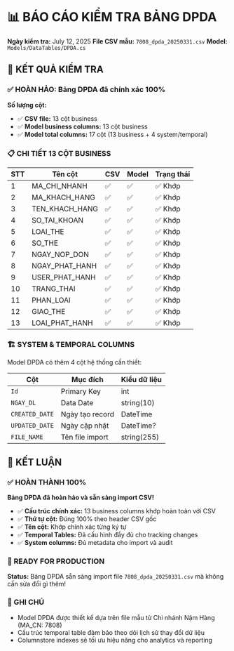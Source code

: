 # 📊 BÁO CÁO KIỂM TRA BẢNG DPDA

**Ngày kiểm tra:** July 12, 2025
**File CSV mẫu:** `7808_dpda_20250331.csv`
**Model:** `Models/DataTables/DPDA.cs`

## 🎯 KẾT QUẢ KIỂM TRA

### ✅ HOÀN HẢO: Bảng DPDA đã chính xác 100%

**Số lượng cột:**

- ✅ **CSV file:** 13 cột business
- ✅ **Model business columns:** 13 cột business
- ✅ **Model total columns:** 17 cột (13 business + 4 system/temporal)

### 📋 CHI TIẾT 13 CỘT BUSINESS

| STT | Tên cột        | CSV | Model | Trạng thái |
| --- | -------------- | --- | ----- | ---------- |
| 1   | MA_CHI_NHANH   | ✅  | ✅    | ✅ Khớp    |
| 2   | MA_KHACH_HANG  | ✅  | ✅    | ✅ Khớp    |
| 3   | TEN_KHACH_HANG | ✅  | ✅    | ✅ Khớp    |
| 4   | SO_TAI_KHOAN   | ✅  | ✅    | ✅ Khớp    |
| 5   | LOAI_THE       | ✅  | ✅    | ✅ Khớp    |
| 6   | SO_THE         | ✅  | ✅    | ✅ Khớp    |
| 7   | NGAY_NOP_DON   | ✅  | ✅    | ✅ Khớp    |
| 8   | NGAY_PHAT_HANH | ✅  | ✅    | ✅ Khớp    |
| 9   | USER_PHAT_HANH | ✅  | ✅    | ✅ Khớp    |
| 10  | TRANG_THAI     | ✅  | ✅    | ✅ Khớp    |
| 11  | PHAN_LOAI      | ✅  | ✅    | ✅ Khớp    |
| 12  | GIAO_THE       | ✅  | ✅    | ✅ Khớp    |
| 13  | LOAI_PHAT_HANH | ✅  | ✅    | ✅ Khớp    |

### 🏗️ SYSTEM & TEMPORAL COLUMNS

Model DPDA có thêm 4 cột hệ thống cần thiết:

| Cột            | Mục đích        | Kiểu dữ liệu |
| -------------- | --------------- | ------------ |
| `Id`           | Primary Key     | int          |
| `NGAY_DL`      | Data Date       | string(10)   |
| `CREATED_DATE` | Ngày tạo record | DateTime     |
| `UPDATED_DATE` | Ngày cập nhật   | DateTime?    |
| `FILE_NAME`    | Tên file import | string(255)  |

## 🎉 KẾT LUẬN

### ✅ HOÀN THÀNH 100%

**Bảng DPDA đã hoàn hảo và sẵn sàng import CSV!**

- ✅ **Cấu trúc chính xác:** 13 business columns khớp hoàn toàn với CSV
- ✅ **Thứ tự cột:** Đúng 100% theo header CSV gốc
- ✅ **Tên cột:** Khớp chính xác từng ký tự
- ✅ **Temporal Tables:** Đã cấu hình đầy đủ cho tracking changes
- ✅ **System columns:** Đủ metadata cho import và audit

### 🚀 READY FOR PRODUCTION

**Status:** Bảng DPDA sẵn sàng import file `7808_dpda_20250331.csv` mà không cần sửa đổi gì thêm!

### 📝 GHI CHÚ

- Model DPDA được thiết kế dựa trên file mẫu từ Chi nhánh Nậm Hàng (MA_CN: 7808)
- Cấu trúc temporal table đảm bảo theo dõi lịch sử thay đổi dữ liệu
- Columnstore indexes sẽ tối ưu hiệu năng cho analytics và reporting
